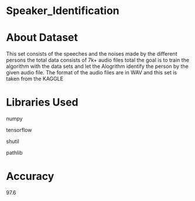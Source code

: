 # Speaker_Identification
# About Dataset
This set consists of the speeches and the noises made by the different persons the total data consists of 7k+ audio files total the goal is to train the algorithm with the data sets and let the Alogrithm identify the person by the given audio file. The format of the audio files are in WAV and this set is taken from the KAGGLE
# Libraries Used
<p>numpy</p>
<p>tensorflow</p>
<p>shutil</p>
<p>pathlib</p>

# Accuracy
97.6
